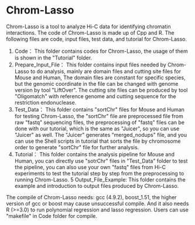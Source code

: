 # Chrom-Lasso
Chrom-Lasso is a tool to analyze Hi-C data for identifying chromatin interactions.
The code of Chrom-Lasso is made up of Cpp and R.
The following files are code, input files, test data, and tutorial for Chrom-Lasso.
1. Code：
This folder contains codes for Chrom-Lasso, the usage of them is shown in the "Tutorial" folder.
2. Prepare_Input_File：
This folder contains input files needed by Chrom-Lasso to do analysis, mainly are domain files and cutting site files for Mouse and Human,
The domain files are constant for specific species, but the genomic coordinate in the file can be changed with genome version by tool "LiftOver".
The cutting site files can be produced by tool "Oligomatch" with reference genome and cutting sequence for the restriction endonuclease.
3. Test_Data：
This folder contains "sortChr" files for Mouse and Human for testing Chrom-Lasso, the "sortChr" file are preprocessed file from raw "fastq" sequencing files,
the preprocessing of "fastq" files can be done with our tutorial, which is the same as "Juicer", so you can use "Juicer" as well.
The "Juicer" generates "merged_nodups" file, and you can use the Shell scripts in tutorial that sorts the file by chromosome order to generate "sortChr" file for further analysis.
4. Tutorial：
This folder contains the analysis pipeline for Mouse and Human, you can directly use "sotrChr" files in "Test_Data" folder to test the pipeline, 
you can also use your own "fastq" files from Hi-C experiments to test the tutorial step by step from the preprocessing to running Chrom-Lasso.
5 Output_File_Example:
This folder contains the example and introduction to output files produced by Chrom-Lasso.

The compile of Chrom-Lasso needs:
gcc (4.9.2), boost_1.51, the higher version of gcc or boost may cause unsuccessful compile.
And it also needs R (>=3.0) to run polynomial regression and lasso regression.
Users can use "makefile" in Code folder for compile.


 
